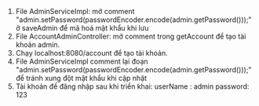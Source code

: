 1. File AdminServiceImpl:
mở comment "admin.setPassword(passwordEncoder.encode(admin.getPassword()));" ở saveAdmin để mã hoá mật khẩu khi lưu
2. File AccountAdminController:
mở comment trong getAccount để tạo tài khoản admin.
3. Chạy localhost:8080/account để tạo tài khoản.
4. File AdminServiceImpl comment lại đoạn "admin.setPassword(passwordEncoder.encode(admin.getPassword()));" để tránh xung đột mật khẩu khi cập nhật
5. Tài khoản để đăng nhập sau khi triển khai:
   userName : admin
   password: 123

   
